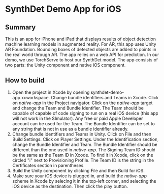 # SynthDet Demo App for iOS

## Summary
This is an app for iPhone and iPad that displays results of object detection machine learning models in augmented reality. For AR, this app uses Unity AR Foundation. Bounding boxes of detected objects are added to points in the real world through AR. The app relies on a web API for prediction. In our demo, we use TorchServe to host our SynthDet model. The app consists of two parts: the Unity component and native iOS component. 

## How to build
1. Open the project in Xcode by opening synthdet-demo-app.xcworkspace. Change bundle identifiers and Teams in Xcode. Click on _native-app_ in the Project navigator. Click on the _native-app_ target and change the Team and Bundle Identifier. The Team should be capable of capable of code signing to run on a real iOS device (this app will not work in the SImulator). Any free or paid Apple Developer account can be used for the Team. The Bundle Identifier can be set to any string that is not in use as a bundle identifier already.
2. Change bundle identifiers and Teams in Unity. Click on File and then Build Settings. Click on Player Settings. Under the Identification section, change the Bundle Identifier and Team. The Bundle Identifier should be different than the one used in _native-app_. The Signing Team ID should be the same as the Team ID in Xcode. To find it in Xcode, click on the circled "i" next to Provisioning Profile. The Team ID is the string in the Certificates section in parentheses.
3. Build the Unity component by clicking File and then Build for iOS.
4. Make sure your iOS device is plugged in, and build the _native-app_ scheme in Xcode by selecing it in the top-left corner, and selecting the iOS device as the destination. Then click the play button.
